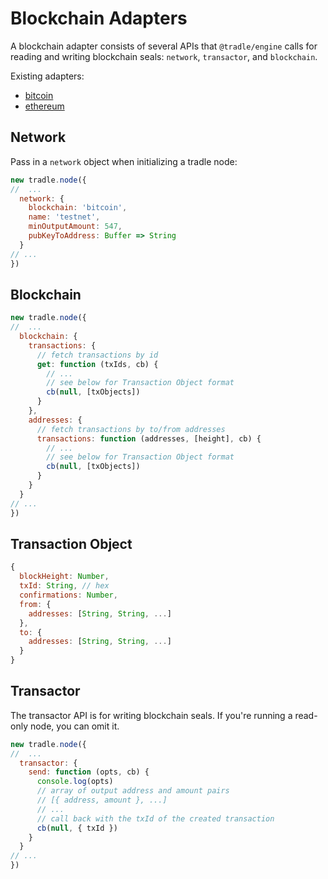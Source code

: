 
# Blockchain Adapters

A blockchain adapter consists of several APIs that `@tradle/engine` calls for reading and writing blockchain seals: `network`, `transactor`, and `blockchain`.

Existing adapters:

- [bitcoin](https://github.com/tradle/bitcoin-adapter)
- [ethereum](https://github.com/tradle/ethereum-adapter)

## Network

Pass in a `network` object when initializing a tradle node:

```js
new tradle.node({
//  ...
  network: {
    blockchain: 'bitcoin',
    name: 'testnet',
    minOutputAmount: 547,
    pubKeyToAddress: Buffer => String
  }
// ...
})
```

## Blockchain

```js
new tradle.node({
//  ...
  blockchain: {
    transactions: {
      // fetch transactions by id
      get: function (txIds, cb) {
        // ...
        // see below for Transaction Object format
        cb(null, [txObjects])
      }
    },
    addresses: {
      // fetch transactions by to/from addresses
      transactions: function (addresses, [height], cb) {
        // ...
        // see below for Transaction Object format
        cb(null, [txObjects])
      }
    }
  }
// ...
})
```

## Transaction Object

```js
{
  blockHeight: Number,
  txId: String, // hex
  confirmations: Number,
  from: {
    addresses: [String, String, ...]
  },
  to: {
    addresses: [String, String, ...]
  }
}
```

## Transactor

The transactor API is for writing blockchain seals. If you're running a read-only node, you can omit it.

```js
new tradle.node({
//  ...
  transactor: {
    send: function (opts, cb) {
      console.log(opts)
      // array of output address and amount pairs
      // [{ address, amount }, ...]
      // ...
      // call back with the txId of the created transaction
      cb(null, { txId })
    }
  }
// ...
})
```

